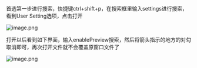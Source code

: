 
首选第一步进行搜索，快捷键ctrl+shift+p，在搜索框里输入settings进行搜索，看到User Setting选项，点击打开

![image.png](https://cdn.fpic.top/docs/0/2024/png/20240910133421291.png)

打开以后看到如下界面，输入enablePreview搜索，然后将箭头指示的地方的对勾取消即可，再次打开文件就不会覆盖原窗口文件了

![image.png](https://cdn.fpic.top/docs/0/2024/png/20240910133425692.png)

